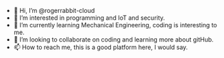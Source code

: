 - 👋 Hi, I’m @rogerrabbit-cloud
- 👀 I’m interested in programming and IoT and security.
- 🌱 I’m currently learning Mechanical Engineering, coding is interesting to me.
- 💞️ I’m looking to collaborate on coding and learning more about gitHub.
- 📫 How to reach me, this is a good platform here, I would say. 

<!---
rogerrabbit-cloud/rogerrabbit-cloud is a ✨ special ✨ repository because its `README.md` (this file) appears on your GitHub profile.
You can click the Preview link to take a look at your changes.
--->
